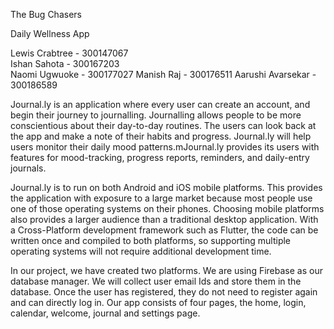 The Bug Chasers

Daily Wellness App

Lewis Crabtree - 300147067  
Ishan Sahota - 300167203  
Naomi Ugwuoke - 300177027
Manish Raj - 300176511
Aarushi Avarsekar - 300186589

Journal.ly is an application where every user can create an account, and begin their journey to journalling. Journalling allows people to be more conscientious about their day-to-day routines. The users can look back at the app and make a note of their habits and progress. Journal.ly will help users monitor their daily mood patterns.mJournal.ly provides its users with features for mood-tracking, progress reports, reminders, and daily-entry journals.

Journal.ly is to run on both Android and iOS mobile platforms. This provides the application with exposure to a large market because most people use one of those operating systems on their phones. Choosing mobile platforms also provides a larger audience than a traditional desktop application. With a Cross-Platform development framework such as Flutter, the code can be written once and compiled to both platforms, so supporting multiple operating systems will not require additional development time.

In our project, we have created two platforms. We are using Firebase as our database manager. We will collect user email Ids and store them in the database. Once the user has registered, they do not need to register again and can directly log in. Our app consists of four pages, the home, login, calendar, welcome, journal and settings page.
